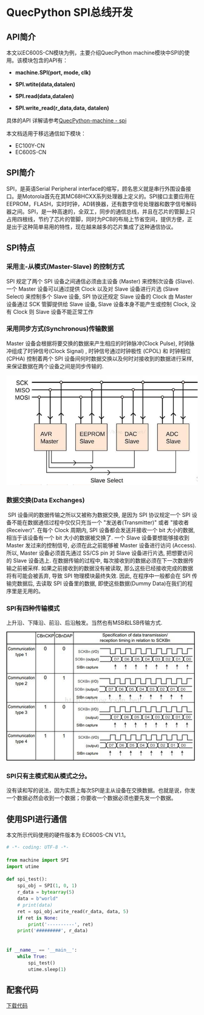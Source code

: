 # QuecPython SPI总线开发

## API简介

本文以EC600S-CN模块为例，主要介绍QuecPython machine模块中SPI的使用。该模块包含的API有：

-  **machine.SPI(port, mode, clk)**

-  **SPI.wtite(data,datalen)**

-  **SPI.read(data,datalen)**

-  **SPI.write_read(r_data,data, datalen)**

  

具体的API 详解请参考[QuecPython-machine - spi](https://python.quectel.com/wiki/api/#spi)

本文档适用于移远通信如下模块：

- EC100Y-CN
- EC600S-CN

## SPI简介

SPI，是英语Serial Peripheral interface的缩写，顾名思义就是串行外围设备接口。是Motorola首先在其MC68HCXX系列处理器上定义的。SPI接口主要应用在 EEPROM，FLASH，实时时钟，AD转换器，还有数字信号处理器和数字信号解码器之间。SPI，是一种高速的，全双工，同步的通信总线，并且在芯片的管脚上只占用四根线，节约了芯片的管脚，同时为PCB的布局上节省空间，提供方便，正是出于这种简单易用的特性，现在越来越多的芯片集成了这种通信协议。



## SPI特点

### 采用主-从模式(Master-Slave) 的控制方式

SPI 规定了两个 SPI 设备之间通信必须由主设备 (Master) 来控制次设备 (Slave). 一个 Master 设备可以通过提供 Clock 以及对 Slave 设备进行片选 (Slave Select) 来控制多个 Slave 设备, SPI 协议还规定 Slave 设备的 Clock 由 Master 设备通过 SCK 管脚提供给 Slave 设备, Slave 设备本身不能产生或控制 Clock, 没有 Clock 则 Slave 设备不能正常工作



### 采用同步方式(Synchronous)传输数据

Master 设备会根据将要交换的数据来产生相应的时钟脉冲(Clock Pulse), 时钟脉冲组成了时钟信号(Clock Signal) , 时钟信号通过时钟极性 (CPOL) 和 时钟相位 (CPHA) 控制着两个 SPI 设备间何时数据交换以及何时对接收到的数据进行采样, 来保证数据在两个设备之间是同步传输的.

![](media\SPI_1.jpg)

### 数据交换(Data Exchanges)

​		SPI 设备间的数据传输之所以又被称为数据交换, 是因为 SPI 协议规定一个 SPI 设备不能在数据通信过程中仅仅只充当一个 "发送者(Transmitter)" 或者 "接收者(Receiver)". 在每个 Clock 周期内, SPI 设备都会发送并接收一个 bit 大小的数据, 相当于该设备有一个 bit 大小的数据被交换了. 一个 Slave 设备要想能够接收到 Master 发过来的控制信号, 必须在此之前能够被 Master 设备进行访问 (Access). 所以, Master 设备必须首先通过 SS/CS pin 对 Slave 设备进行片选, 把想要访问的 Slave 设备选上. 在数据传输的过程中, 每次接收到的数据必须在下一次数据传输之前被采样. 如果之前接收到的数据没有被读取, 那么这些已经接收完成的数据将有可能会被丢弃, 导致 SPI 物理模块最终失效. 因此, 在程序中一般都会在 SPI 传输完数据后, 去读取 SPI 设备里的数据, 即使这些数据(Dummy Data)在我们的程序里是无用的。

### SPI有四种传输模式

上升沿、下降沿、前沿、后沿触发。当然也有MSB和LSB传输方式.

![](media\spi_2.jpg)



### SPI只有主模式和从模式之分。

没有读和写的说法，因为实质上每次SPI是主从设备在交换数据。也就是说，你发一个数据必然会收到一个数据；你要收一个数据必须也要先发一个数据。





## 使用SPI进行通信

本文所示代码使用的硬件版本为 EC600S-CN V1.1。 

```python
# -*- coding: UTF-8 -*-

from machine import SPI
import utime

def spi_test():
    spi_obj = SPI(1, 0, 1)
    r_data = bytearray(5)
    data = b"world"
    # print(data)
    ret = spi_obj.write_read(r_data, data, 5)
    if ret is None:
        print('----------', ret)
    print('#########', r_data)


if __name__ == '__main__':
    while True:
        spi_test()
        utime.sleep(1)

```

## 配套代码


<!-- * [下载代码](code/spi_base.py) -->
 <a href="zh-cn/QuecPythonSub/code/spi_base.py" target="_blank">下载代码</a>